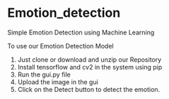 # Emotion_detection
Simple Emotion Detection using Machine Learning

To use our Emotion Detection Model
1. Just clone or download and unzip our Repository
2. Install tensorflow and cv2 in the system using pip
3. Run the gui.py file
4. Upload the image in the gui
5. Click on the Detect button to detect the emotion.
